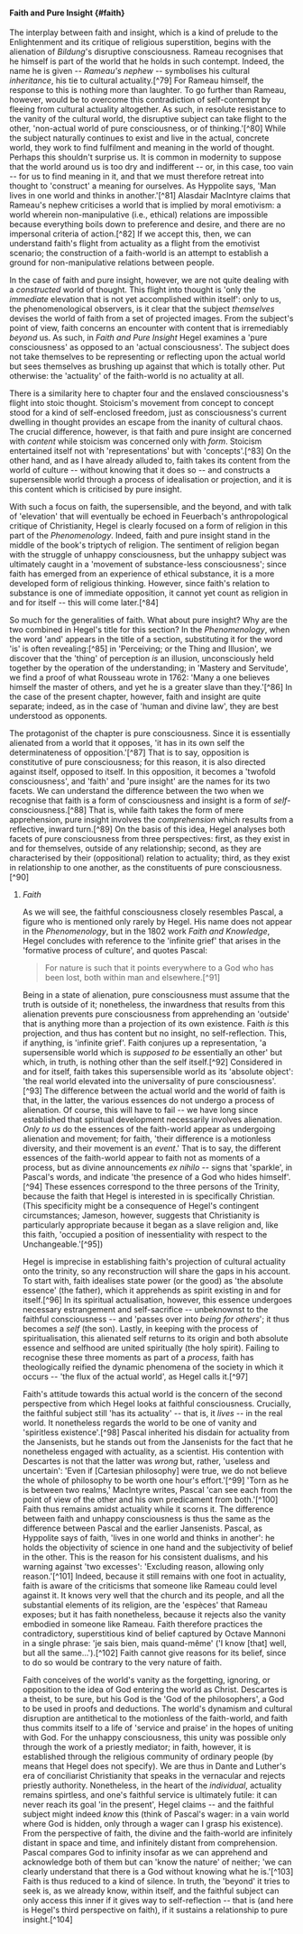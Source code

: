 #### Faith and Pure Insight {#faith}

The interplay between faith and insight, which is a kind of prelude to the
Enlightenment and its critique of religious superstition, begins with the
alienation of *Bildung*'s disruptive consciousness. Rameau recognises that he
himself is part of the world that he holds in such contempt. Indeed, the name he
is given -- *Rameau's nephew* -- symbolises his cultural *inheritance*, his tie
to cultural actuality.[^79] For Rameau himself, the response to this is nothing
more than laughter. To go further than Rameau, however, would be to overcome
this contradiction of self-contempt by fleeing from cultural actuality
altogether. As such, in resolute resistance to the vanity of the cultural world,
the disruptive subject can take flight to the other, 'non-actual world of pure
consciousness, or of thinking.'[^80] While the subject naturally continues to
exist and live in the actual, concrete world, they work to find fulfilment and
meaning in the world of thought. Perhaps this shouldn't surprise us. It is
common in modernity to suppose that the world around us is too dry and
indifferent -- or, in this case, too vain -- for us to find meaning in it, and
that we must therefore retreat into thought to 'construct' a meaning for
ourselves. As Hyppolite says, 'Man lives in one world and thinks in
another.'[^81] Alasdair MacIntyre claims that Rameau's nephew criticises a world
that is implied by moral emotivism: a world wherein non-manipulative (i.e.,
ethical) relations are impossible because everything boils down to preference
and desire, and there are no impersonal criteria of action.[^82] If we accept
this, then, we can understand faith's flight from actuality as a flight from the
emotivist scenario; the construction of a faith-world is an attempt to establish
a ground for non-manipulative relations between people.

In the case of faith and pure insight, however, we are not quite dealing with a
*constructed* world of thought. This flight into thought is 'only the
*immediate* elevation that is not yet accomplished within itself': only to us,
the phenomenological observers, is it clear that the subject *themselves*
devises the world of faith from a set of projected images. From the subject's
point of view, faith concerns an encounter with content that is irremediably
*beyond* us. As such, in *Faith and Pure Insight* Hegel examines a 'pure
consciousness' as opposed to an 'actual consciousness'. The subject does not
take themselves to be representing or reflecting upon the actual world but sees
themselves as brushing up against that which is totally other. Put otherwise:
the 'actuality' of the faith-world is no actuality at all.

There is a similarity here to chapter four and the enslaved consciousness's
flight into stoic thought. Stoicism's movement from concept to concept stood for
a kind of self-enclosed freedom, just as consciousness's current dwelling in
thought provides an escape from the inanity of cultural chaos. The crucial
difference, however, is that faith and pure insight are concerned with *content*
while stoicism was concerned only with *form*. Stoicism entertained itself not
with 'representations' but with 'concepts'.[^83] On the other hand, and as I
have already alluded to, faith takes its content from the world of culture --
without knowing that it does so -- and constructs a supersensible world through
a process of idealisation or projection, and it is this content which is
criticised by pure insight.

With such a focus on faith, the supersensible, and the beyond, and with talk of
'elevation' that will eventually be echoed in Feuerbach's anthropological
critique of Christianity, Hegel is clearly focused on a form of religion in this
part of the *Phenomenology*. Indeed, faith and pure insight stand in the middle
of the book's triptych of religion. The sentiment of religion began with the
struggle of unhappy consciousness, but the unhappy subject was ultimately caught
in a 'movement of substance-less consciousness'; since faith has emerged from an
experience of ethical substance, it is a more developed form of religious
thinking. However, since faith's relation to substance is one of immediate
opposition, it cannot yet count as religion in and for itself -- this will come
later.[^84]

So much for the generalities of faith. What about pure insight? Why are the two
combined in Hegel's title for this section? In the *Phenomenology*, when the
word 'and' appears in the title of a section, substituting it for the word 'is'
is often revealing:[^85] in 'Perceiving; or the Thing and Illusion', we discover
that the 'thing' of perception *is* an illusion, unconsciously held together by
the operation of the understanding; in 'Mastery and Servitude', we find a proof
of what Rousseau wrote in 1762: 'Many a one believes himself the master of
others, and yet he is a greater slave than they.'[^86] In the case of the
present chapter, however, faith and insight are quite separate; indeed, as in
the case of 'human and divine law', they are best understood as opponents.

The protagonist of the chapter is pure consciousness. Since it is essentially
alienated from a world that it opposes, 'it has in its own self the
determinateness of opposition.'[^87] That is to say, opposition is constitutive
of pure consciousness; for this reason, it is also directed against itself,
opposed to itself. In this opposition, it becomes a 'twofold consciousness', and
'faith' and 'pure insight' are the names for its two facets. We can understand
the difference between the two when we recognise that faith is a form of
consciousness and insight is a form of *self*-consciousness.[^88] That is, while
faith takes the form of mere apprehension, pure insight involves the
*comprehension* which results from a reflective, inward turn.[^89] On the basis
of this idea, Hegel analyses both facets of pure consciousness from three
perspectives: first, as they exist in and for themselves, outside of any
relationship; second, as they are characterised by their (oppositional) relation
to actuality; third, as they exist in relationship to one another, as the
constituents of pure consciousness.[^90]

1. *Faith*

   As we will see, the faithful consciousness closely resembles Pascal, a figure
   who is mentioned only rarely by Hegel. His name does not appear in the
   *Phenomenology*, but in the 1802 work *Faith and Knowledge*, Hegel concludes
   with reference to the 'infinite grief' that arises in the 'formative process
   of culture', and quotes Pascal:

   > For nature is such that it points everywhere to a God who has been lost,
   > both within man and elsewhere.[^91]

   Being in a state of alienation, pure consciousness must assume that the truth
   is outside of it; nonetheless, the inwardness that results from this
   alienation prevents pure consciousness from apprehending an 'outside' that is
   anything more than a projection of its own existence. Faith *is* this
   projection, and thus has content but no insight, no self-reflection. This, if
   anything, is 'infinite grief'. Faith conjures up a representation, 'a
   supersensible world which is *supposed to be* essentially an other' but
   which, in truth, is nothing other than the self itself.[^92] Considered in
   and for itself, faith takes this supersensible world as its 'absolute
   object': 'the real world elevated into the universality of pure
   consciousness'.[^93] The difference between the actual world and the world of
   faith is that, in the latter, the various essences do not undergo a process
   of alienation. Of course, this will have to fail -- we have long since
   established that spiritual development necessarily involves alienation. *Only
   to us* do the essences of the faith-world appear as undergoing alienation and
   movement; for faith, 'their difference is a motionless diversity, and their
   movement is an *event*.' That is to say, the different essences of the
   faith-world appear to faith not as moments of a process, but as divine
   announcements *ex nihilo* -- signs that 'sparkle', in Pascal's words, and
   indicate 'the presence of a God who hides himself'.[^94] These essences
   correspond to the three persons of the Trinity, because the faith that Hegel
   is interested in is specifically Christian. (This specificity might be a
   consequence of Hegel's contingent circumstances; Jameson, however, suggests
   that Christianity is particularly appropriate because it began as a slave
   religion and, like this faith, 'occupied a position of inessentiality with
   respect to the Unchangeable.'[^95])

   Hegel is imprecise in establishing faith's projection of cultural actuality
   onto the trinity, so any reconstruction will share the gaps in his account.
   To start with, faith idealises state power (or the good) as 'the absolute
   essence' (the father), which it apprehends as spirit existing in and for
   itself.[^96] In its spiritual actualisation, however, this essence undergoes
   necessary estrangement and self-sacrifice -- unbeknownst to the faithful
   consciousness -- and 'passes over into *being for others*'; it thus becomes a
   *self* (the son). Lastly, in keeping with the process of spiritualisation,
   this alienated self returns to its origin and both absolute essence and
   selfhood are united spiritually (the holy spirit). Failing to recognise these
   three moments as part of a *process*, faith has theologically reified the
   dynamic phenomena of the society in which it occurs -- 'the flux of the
   actual world', as Hegel calls it.[^97]

   Faith's attitude towards this actual world is the concern of the second
   perspective from which Hegel looks at faithful consciousness. Crucially, the
   faithful subject still 'has its actuality' -- that is, it *lives* -- in the
   real world. It nonetheless regards the world to be one of vanity and
   'spiritless existence'.[^98] Pascal inherited his disdain for actuality from
   the Jansenists, but he stands out from the Jansenists for the fact that he
   nonetheless engaged with actuality, as a scientist. His contention with
   Descartes is not that the latter was *wrong* but, rather, 'useless and
   uncertain': 'Even if [Cartesian philosophy] were true, we do not believe the
   whole of philosophy to be worth one hour's effort.'[^99] 'Torn as he is
   between two realms,' MacIntyre writes, Pascal 'can see each from the point of
   view of the other and his own predicament from both.'[^100] Faith thus
   remains amidst actuality while it scorns it. The difference between faith and
   unhappy consciousness is thus the same as the difference between Pascal and
   the earlier Jansenists. Pascal, as Hyppolite says of faith, 'lives in one
   world and thinks in another': he holds the objectivity of science in one hand
   and the subjectivity of belief in the other. This is the reason for his
   consistent dualisms, and his warning against 'two excesses': 'Excluding
   reason, allowing only reason.'[^101] Indeed, because it still remains with
   one foot in actuality, faith is aware of the criticisms that someone like
   Rameau could level against it. It knows very well that the church and its
   people, and all the substantial elements of its religion, are the 'espèces'
   that Rameau exposes; but it has faith nonetheless, because it rejects also
   the vanity embodied in someone like Rameau. Faith therefore practices the
   contradictory, superstitious kind of belief captured by Octave Mannoni in a
   single phrase: 'je sais bien, mais quand-même' ('I know [that] well, but all
   the same...').[^102] Faith cannot give reasons for its belief, since to do so
   would be contrary to the very nature of faith.

   Faith conceives of the world's vanity as the forgetting, ignoring, or
   opposition to the idea of God entering the world as Christ. Descartes is a
   theist, to be sure, but his God is the 'God of the philosophers', a God to be
   used in proofs and deductions. The world's dynamism and cultural disruption
   are antithetical to the motionless of the faith-world, and faith thus commits
   itself to a life of 'service and praise' in the hopes of uniting with God.
   For the unhappy consciousness, this unity was possible only through the work
   of a priestly mediator; in faith, however, it is established through the
   religious community of ordinary people (by means that Hegel does not
   specify). We are thus in Dante and Luther's era of conciliarist Christianity
   that speaks in the vernacular and rejects priestly authority. Nonetheless, in
   the heart of the *individual*, actuality remains spirtless, and one's
   faithful service is ultimately futile: it can never reach its goal 'in the
   present', Hegel claims -- and the faithful subject might indeed *know* this
   (think of Pascal's wager: in a vain world where God is hidden, only through a
   wager can I grasp his existence). From the perspective of faith, the divine
   and the faith-world are infinitely distant in space and time, and infinitely
   distant from comprehension. Pascal compares God to infinity insofar as we can
   apprehend and acknowledge both of them but can 'know the nature' of neither;
   'we can clearly understand that there is a God without knowing what he
   is.'[^103] Faith is thus reduced to a kind of silence. In truth, the 'beyond'
   it tries to seek is, as we already know, within itself, and the faithful
   subject can only access this inner if it gives way to self-reflection -- that
   is (and here is Hegel's third perspective on faith), if it sustains a
   relationship to pure insight.[^104]
